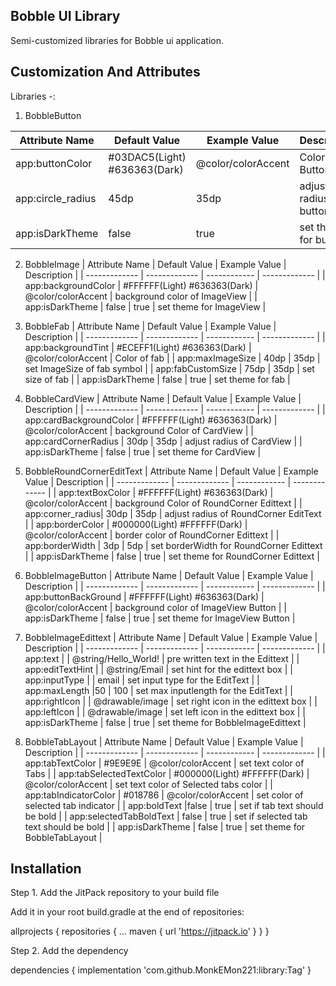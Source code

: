 
## Bobble UI Library

Semi-customized libraries for Bobble ui application.


## Customization And Attributes

Libraries -:

1. BobbleButton

| Attribute Name  | Default Value | Example Value | Description |
| ------------- | ------------- | ------------ | ------------- |
| app:buttonColor  | #03DAC5(Light) #636363(Dark) | @color/colorAccent | Color of Button |
| app:circle_radius  | 45dp  | 35dp | adjust radius of button |
| app:isDarkTheme  | false  | true | set theme for button |

2. BobbleImage
| Attribute Name  | Default Value | Example Value | Description |
| ------------- | ------------- | ------------ | ------------- |
| app:backgroundColor  | #FFFFFF(Light) #636363(Dark) | @color/colorAccent | background color of ImageView |
| app:isDarkTheme  | false  | true | set theme for ImageView |

3. BobbleFab
| Attribute Name  | Default Value | Example Value | Description |
| ------------- | ------------- | ------------ | ------------- |
| app:backgroundTint  | #ECEFF1(Light) #636363(Dark) | @color/colorAccent | Color of fab |
| app:maxImageSize | 40dp  | 35dp | set ImageSize of fab symbol |
| app:fabCustomSize  | 75dp  | 35dp | set size of fab |
| app:isDarkTheme  | false  | true | set theme for fab |

4. BobbleCardView
| Attribute Name  | Default Value | Example Value | Description |
| ------------- | ------------- | ------------ | ------------- |
| app:cardBackgroundColor  | #FFFFFF(Light) #636363(Dark) | @color/colorAccent | background Color of CardView |
| app:cardCornerRadius  | 30dp  | 35dp | adjust radius of CardView |
| app:isDarkTheme  | false  | true | set theme for CardView |

5. BobbleRoundCornerEditText
| Attribute Name  | Default Value | Example Value | Description |
| ------------- | ------------- | ------------ | ------------- |
| app:textBoxColor | #FFFFFF(Light) #636363(Dark) | @color/colorAccent | background Color of RoundCorner Edittext |
| app:corner_radius| 30dp  | 35dp | adjust radius of RoundCorner EditText |
| app:borderColor  | #000000(Light) #FFFFFF(Dark) | @color/colorAccent | border color of RoundCorner Edittext |
| app:borderWidth  | 3dp  | 5dp | set borderWidth for RoundCorner Edittext |
| app:isDarkTheme  | false  | true | set theme for RoundCorner Edittext |

6. BobbleImageButton
| Attribute Name  | Default Value | Example Value | Description |
| ------------- | ------------- | ------------ | ------------- |
| app:buttonBackGround  | #FFFFFF(Light) #636363(Dark) | @color/colorAccent | background color of ImageView Button |
| app:isDarkTheme  | false  | true | set theme for ImageView Button |

7. BobbleImageEdittext
| Attribute Name  | Default Value | Example Value | Description |
| ------------- | ------------- | ------------ | ------------- |
| app:text  |  | @string/Hello_World! | pre written text in the Edittext |
| app:editTextHint  |   | @string/Email | set hint for the edittext box |
| app:inputType  |  | email | set input type for the EditText |
| app:maxLength  |50 | 100 | set max inputlength for the EditText |
| app:rightIcon  |   | @drawable/image | set right icon in the edittext box |
| app:leftIcon  |   | @drawable/image | set left icon in the edittext box |
| app:isDarkTheme  | false  | true | set theme for BobbleImageEdittext |

8. BobbleTabLayout
| Attribute Name  | Default Value | Example Value | Description |
| ------------- | ------------- | ------------ | ------------- |
| app:tabTextColor  | #9E9E9E | @color/colorAccent | set text color of Tabs |
| app:tabSelectedTextColor  | #000000(Light) #FFFFFF(Dark)  | @color/colorAccent | set text color of Selected tabs color |
| app:tabIndicatorColor  | #018786 | @color/colorAccent | set color of selected tab indicator |
| app:boldText  |false | true | set if tab text should be bold |
| app:selectedTabBoldText  |  false | true | set if selected tab text should be bold |
| app:isDarkTheme  | false  | true | set theme for BobbleTabLayout |







## Installation

Step 1. Add the JitPack repository to your build file

Add it in your root build.gradle at the end of repositories:

allprojects {
		repositories {
			...
			maven { url 'https://jitpack.io' }
		}
	}

Step 2. Add the dependency

dependencies {
	        implementation 'com.github.MonkEMon221:library:Tag'
	}

    
